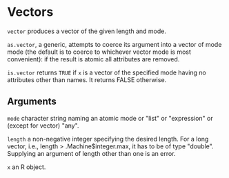 Vectors
==============

`vector` produces a vector of the given length and mode.

`as.vector`, a generic, attempts to coerce its argument into a vector of mode mode (the default is to coerce to whichever vector mode is most convenient): if the result is atomic all attributes are removed.

`is.vector` returns `TRUE` if `x` is a vector of the specified mode having no attributes other than names. It returns FALSE otherwise.

## Arguments


`mode`
character string naming an atomic mode or "list" or "expression" or (except for vector) "any".

`length`
a non-negative integer specifying the desired length. For a long vector, i.e., length > .Machine$integer.max, it has to be of type "double". Supplying an argument of length other than one is an error.

`x`	
an R object.
